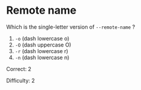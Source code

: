 # Remote name

Which is the single-letter version of `--remote-name` ?

1. `-o` (dash lowercase o)
2. `-O` (dash uppercase O)
3. `-r` (dash lowercase r)
4. `-n` (dash lowercase n)

Correct: 2

Difficulty: 2
